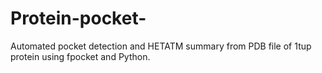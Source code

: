 # Protein-pocket-
Automated pocket detection and HETATM summary from PDB file of 1tup protein using fpocket and Python.
